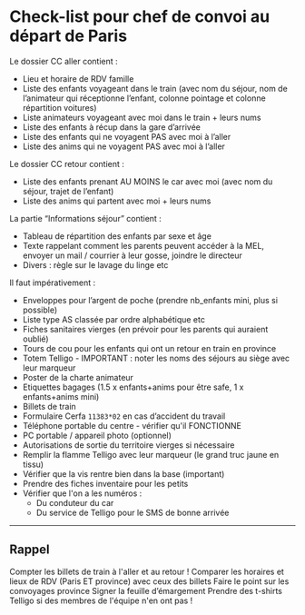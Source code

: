 # Check-list pour chef de convoi au départ de Paris

Le dossier CC aller contient :
+ Lieu et horaire de RDV famille
+ Liste des enfants voyageant dans le train (avec nom du séjour, nom de l’animateur qui réceptionne l’enfant, colonne pointage et colonne répartition voitures)
+ Liste animateurs voyageant avec moi dans le train + leurs nums
+ Liste des enfants à récup dans la gare d’arrivée
+ Liste des enfants qui ne voyagent PAS avec moi à l’aller
+ Liste des anims qui ne voyagent PAS avec moi à l’aller

Le dossier CC retour contient :
+ Liste des enfants prenant AU MOINS le car avec moi (avec nom du séjour, trajet de l’enfant)
+ Liste des anims qui partent avec moi + leurs nums

La partie “Informations séjour” contient :
+ Tableau de répartition des enfants par sexe et âge
+ Texte rappelant comment les parents peuvent accéder à la MEL, envoyer un mail / courrier à leur gosse, joindre le directeur
+ Divers : règle sur le lavage du linge etc

Il faut impérativement :
+ Enveloppes pour l’argent de poche (prendre nb_enfants mini, plus si possible)
+ Liste type AS classée par ordre alphabétique etc
+ Fiches sanitaires vierges (en prévoir pour les parents qui auraient oublié)
+ Tours de cou pour les enfants qui ont un retour en train en province
+ Totem Telligo - IMPORTANT : noter les noms des séjours au siège avec leur marqueur
+ Poster de la charte animateur
+ Etiquettes bagages (1.5 x enfants+anims pour être safe, 1 x enfants+anims mini)
+ Billets de train
+ Formulaire Cerfa `11383*02` en cas d’accident du travail
+ Téléphone portable du centre - vérifier qu'il FONCTIONNE
+ PC portable / appareil photo (optionnel)
+ Autorisations de sortie du territoire vierges si nécessaire
+ Remplir la flamme Telligo avec leur marqueur (le grand truc jaune en tissu)
+ Vérifier que la vis rentre bien dans la base (important)
+ Prendre des fiches inventaire pour les petits
+ Vérifier que l'on a les numéros :
    + Du conduteur du car
    + Du service de Telligo pour le SMS de bonne arrivée

----

## Rappel

Compter les billets de train à l'aller et au retour !
Comparer les horaires et lieux de RDV (Paris ET province) avec ceux des billets
Faire le point sur les convoyages province
Signer la feuille d’émargement
Prendre des t-shirts Telligo si des membres de l'équipe n'en ont pas !